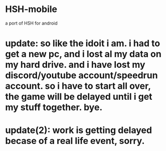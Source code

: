 # HSH-mobile
a port of HSH for android
# update: so like the idoit i am. i had to get a new pc, and i lost al my data on my hard drive. and i have lost my discord/youtube account/speedrun account. so i have to start all over, the game will be delayed until i get my stuff together. bye.
# update(2): work is getting delayed becase of a real life event, sorry.
